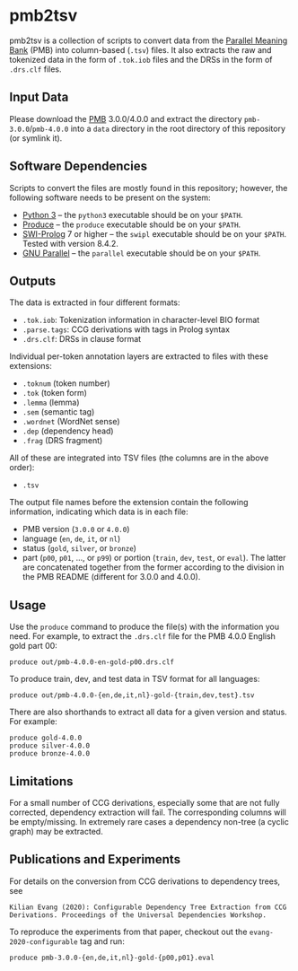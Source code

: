 pmb2tsv
=======

pmb2tsv is a collection of scripts to convert data from the [Parallel Meaning
Bank](https://pmb.let.rug.nl) (PMB) into column-based (`.tsv`) files. It also
extracts the raw and tokenized data in the form of `.tok.iob` files and the
DRSs in the form of `.drs.clf` files.

Input Data
----------

Please download the [PMB](https://pmb.let.rug.nl) 3.0.0/4.0.0 and extract the
directory `pmb-3.0.0`/`pmb-4.0.0` into a `data` directory in the root directory
of this repository (or symlink it).

Software Dependencies
---------------------

Scripts to convert the files are mostly found in this repository; however, the
following software needs to be present on the system:

* [Python 3](https://www.python.org) – the `python3` executable should be on
  your `$PATH`.
* [Produce](https://github.com/texttheater/produce) – the `produce` executable
  should be on your `$PATH`.
* [SWI-Prolog](https://www.swi-prolog.org) 7 or higher – the `swipl` executable
  should be on your `$PATH`. Tested with version 8.4.2.
* [GNU Parallel](https://www.gnu.org/software/parallel/) – the `parallel`
  executable should be on your `$PATH`.

Outputs
-------

The data is extracted in four different formats:

* `.tok.iob`: Tokenization information in character-level BIO format
* `.parse.tags`: CCG derivations with tags in Prolog syntax
* `.drs.clf`: DRSs in clause format

Individual per-token annotation layers are extracted to files with these
extensions:

* `.toknum` (token number)
* `.tok` (token form)
* `.lemma` (lemma)
* `.sem` (semantic tag)
* `.wordnet` (WordNet sense)
* `.dep` (dependency head)
* `.frag` (DRS fragment)

All of these are integrated into TSV files (the columns are in the above
order):

* `.tsv`

The output file names before the extension contain the following information,
indicating which data is in each file:

* PMB version (`3.0.0` or `4.0.0`)
* language (`en`, `de`, `it`, or `nl`)
* status (`gold`, `silver`, or `bronze`)
* part (`p00`, `p01`, ..., or `p99`) or portion (`train`, `dev`, `test`, or
  `eval`). The latter are concatenated together from the former according to
  the division in the PMB README (different for 3.0.0 and 4.0.0).

Usage
-----

Use the `produce` command to produce the file(s) with the information you need.
For example, to extract the `.drs.clf` file for the PMB 4.0.0 English gold part
00:

    produce out/pmb-4.0.0-en-gold-p00.drs.clf

To produce train, dev, and test data in TSV format for all languages:

    produce out/pmb-4.0.0-{en,de,it,nl}-gold-{train,dev,test}.tsv

There are also shorthands to extract all data for a given version and status.
For example:

    produce gold-4.0.0
    produce silver-4.0.0
    produce bronze-4.0.0

Limitations
-----------

For a small number of CCG derivations, especially some that are not fully
corrected, dependency extraction will fail. The corresponding columns will be
empty/missing. In extremely rare cases a dependency non-tree (a cyclic graph)
may be extracted.

Publications and Experiments
----------------------------

For details on the conversion from CCG derivations to dependency trees, see

    Kilian Evang (2020): Configurable Dependency Tree Extraction from CCG
    Derivations. Proceedings of the Universal Dependencies Workshop.

To reproduce the experiments from that paper, checkout out the
`evang-2020-configurable` tag and run:

    produce pmb-3.0.0-{en,de,it,nl}-gold-{p00,p01}.eval
